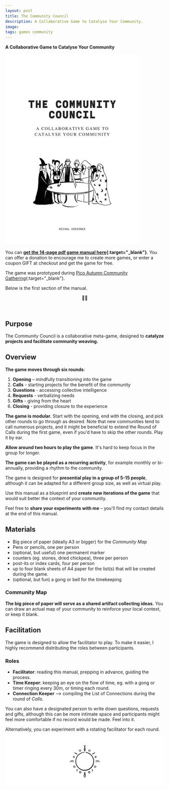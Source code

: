 ```yaml
---
layout: post
title: The Community Council
description: A Collaborative Game to Catalyse Your Community. 
image: 
tags: games community
---
```


**A Collaborative Game to Catalyse Your Community**

![Community Council Cover](/assets/community-council-cover-small.jpg)

You can **[get the 14-page pdf game manual here](https://payhip.com/buy?link=i1F9N){:target="_blank"}**. You can offer a donation to encourage me to create more games, or enter a coupon GIFT at checkout and get the game for free.

The game was prototyped during [Pico Autumn Community Gathering](https://pico.microsolidarity.cc/projects/autumn-gathering-2021){:target="_blank"}. 

Below is the first section of the manual.

<p align="center">🧙‍♂️</p><br>

## Purpose
The Community Council is a collaborative meta-game, designed to **catalyze projects and facilitate community weaving.**

## Overview
**The game moves through six rounds**:

1. **Opening** – mindfully transitioning into the game
2. **Calls** - starting projects for the benefit of the community
3. **Questions** - accessing collective intelligence
4. **Requests** - verbalizing needs
5. **Gifts** - giving from the heart
6. **Closing** - providing closure to the experience

**The game is modular.** Start with the opening, end with the closing, and pick other rounds to go through as desired. Note that new communities tend to call numerous projects, and it might be beneficial to extend the Round of Calls during the first game, even if you'd have to skip the other rounds. Play it by ear.

**Allow around two hours to play the game**. It's hard to keep focus in the group for longer.

**The game can be played as a recurring activity**, for example monthly or bi-annually, providing a rhythm to the community.

The game is designed for **presential play in a group of 5-15 people**, although it can be adapted for a different group size, as well as virtual play. 

Use this manual as a blueprint and **create new iterations of the game** that would suit better the context of your community.

Feel free to **share your experiments with me** – you'll find my contact details at the end of this manual.

## Materials 
- Big piece of paper (ideally A3 or bigger) for the *Community Map*
- Pens or pencils, one per person
- (optional, but useful) one permanent marker
- counters (eg. stones, dried chickpea), three per person
- post-its or index cards, four per person
- up to four blank sheets of A4 paper for the list(s) that will be created during the game.
- (optional, but fun) a gong or bell for the timekeeping

### Community Map
**The big piece of paper will serve as a shared artifact collecting ideas.** You can draw an actual map of your community to reinforce your local context, or keep it blank.

## Facilitation
The game is designed to allow the facilitator to play. To make it easier, I highly recommend distributing the roles between participants.

### Roles
- **Facilitator**: reading this manual, prepping in advance, guiding the process.
- **Time Keeper**: keeping an eye on the flow of time, eg. with a gong or timer ringing every 30m, or timing each round.
- **Connection Keeper** –> compiling the List of Connections during the round of *Calls*.

You can also have a designated person to write down questions, requests and gifts, although this can be more intimate space and participants might feel more comfortable if no record would be made. Feel into it.

Alternatively, you can experiment with a rotating facilitator for each round.

![Community Council Cover](/assets/community-council-break-small.jpg)